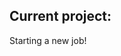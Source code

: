 ## Current project:
  Starting a new job!


<!--
**pillemer/pillemer** is a ✨ _special_ ✨ repository because its `README.md` (this file) appears on your GitHub profile.
